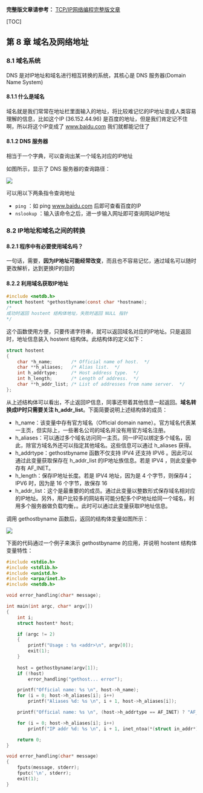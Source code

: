 **完整版文章请参考：**
[TCP/IP网络编程完整版文章](https://blog.csdn.net/u011895157/article/details/128678250?spm=1001.2014.3001.5502)

[TOC]

## 第 8 章 域名及网络地址

### 8.1 域名系统

DNS 是对IP地址和域名进行相互转换的系统，其核心是 DNS 服务器(Domain Name System)

#### 8.1.1 什么是域名

域名就是我们常常在地址栏里面输入的地址，将比较难记忆的IP地址变成人类容易理解的信息，比如这个IP (36.152.44.96) 是百度的地址，但是我们肯定记不住啊，所以将这个IP变成了 www.baidu.com 我们就都能记住了

#### 8.1.2 DNS 服务器

相当于一个字典，可以查询出某一个域名对应的IP地址

如图所示，显示了 DNS 服务器的查询路径：

![](https://i.loli.net/2019/01/18/5c41854859ae3.png)

可以用以下两条指令查询地址

- `ping` ：如 ping www.baidu.com 后即可查看百度的IP
- `nslookup` ：输入该命令之后，进一步输入网址即可查询网站IP地址

### 8.2 IP地址和域名之间的转换

#### 8.2.1 程序中有必要使用域名吗？

一句话，需要，**因为IP地址可能经常改变**，而且也不容易记忆，通过域名可以随时更改解析，达到更换IP的目的

#### 8.2.2 利用域名获取IP地址

```c
#include <netdb.h>
struct hostent *gethostbyname(const char *hostname);
/*
成功时返回 hostent 结构体地址，失败时返回 NULL 指针
*/
```

这个函数使用方便，只要传递字符串，就可以返回域名对应的IP地址。只是返回时，地址信息装入 hostent 结构体。此结构体的定义如下：

```c
struct hostent
{
    char *h_name;       /* Official name of host.  */
    char **h_aliases;   /* Alias list.  */
    int h_addrtype;     /* Host address type.  */
    int h_length;       /* Length of address.  */
    char **h_addr_list; /* List of addresses from name server.  */
};
```

从上述结构体可以看出，不止返回IP信息，同事还带着其他信息一起返回。**域名转换成IP时只需要关注 h_addr_list**。下面简要说明上述结构体的成员：

- h_name：该变量中存有官方域名（Official domain name）。官方域名代表某一主页，但实际上，一些著名公司的域名并没有用官方域名注册。
- h_aliases：可以通过多个域名访问同一主页。同一IP可以绑定多个域名，因此，除官方域名外还可以指定其他域名。这些信息可以通过 h_aliases 获得。
- h_addrtype：gethostbyname 函数不仅支持 IPV4 还支持 IPV6 。因此可以通过此变量获取保存在 h_addr_list 的IP地址族信息。若是 IPV4 ，则此变量中存有 AF_INET。
- h_length：保存IP地址长度。若是 IPV4 地址，因为是 4 个字节，则保存4；IPV6 时，因为是 16 个字节，故保存 16
- h_addr_list：这个是最重要的的成员。通过此变量以整数形式保存域名相对应的IP地址。另外，用户比较多的网站有可能分配多个IP地址给同一个域名，利用多个服务器做负载均衡，。此时可以通过此变量获取IP地址信息。

调用 gethostbyname 函数后，返回的结构体变量如图所示：

![](https://i.loli.net/2019/01/18/5c41898ae45e8.png)

下面的代码通过一个例子来演示 gethostbyname 的应用，并说明 hostent 结构体变量特性：

```c
#include <stdio.h>
#include <stdlib.h>
#include <unistd.h>
#include <arpa/inet.h>
#include <netdb.h>

void error_handling(char* message);

int main(int argc, char* argv[])
{
    int i;
    struct hostent* host;

    if (argc != 2)
    {
        printf("Usage : %s <addr>\n", argv[0]);
        exit(1);
    }
   
    host = gethostbyname(argv[1]);
    if (!host)
        error_handling("gethost... error");

    printf("Official name: %s \n", host->h_name);
    for (i = 0; host->h_aliases[i]; i++)
        printf("Aliases %d: %s \n", i + 1, host->h_aliases[i]);

    printf("Official name: %s \n", (host->h_addrtype == AF_INET) ? "AF_INET" : "AF_INET6");

    for (i = 0; host->h_aliases[i]; i++)
        printf("IP addr %d: %s \n", i + 1, inet_ntoa(*(struct in_addr*)host->h_addr_list[i]));

    return 0;
}

void error_handling(char* message)
{
    fputs(message, stderr);
    fputc('\n', stderr);
    exit(1);
}
```

